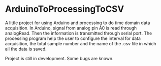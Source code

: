 # ArduinoToProcessingToCSV

A little project for using Arduino and processing to do time domain data acquisition. In Arduino, signal from analog pin A0 is read through analogRead. Then the information is transmitted through serial port. The processing program help the user to configure the interval for data acquisition, the total sample number and the name of the .csv file in which all the data is saved.

Project is still in development. Some bugs are known. 

